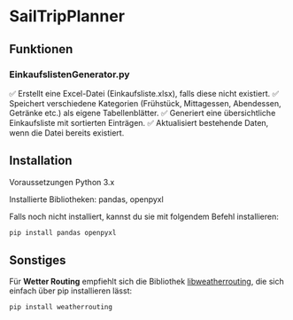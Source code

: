 # SailTripPlanner

## Funktionen
### EinkaufslistenGenerator.py
✅ Erstellt eine Excel-Datei (Einkaufsliste.xlsx), falls diese nicht existiert.
✅ Speichert verschiedene Kategorien (Frühstück, Mittagessen, Abendessen, Getränke etc.) als eigene Tabellenblätter.
✅ Generiert eine übersichtliche Einkaufsliste mit sortierten Einträgen.
✅ Aktualisiert bestehende Daten, wenn die Datei bereits existiert.

## Installation
Voraussetzungen
Python 3.x

Installierte Bibliotheken: pandas, openpyxl

Falls noch nicht installiert, kannst du sie mit folgendem Befehl installieren:

```sh
pip install pandas openpyxl
```

## Sonstiges
Für **Wetter Routing** empfiehlt sich die Bibliothek [libweatherrouting](https://github.com/dakk/libweatherrouting), die sich einfach über pip installieren lässt:
```sh
pip install weatherrouting
```
